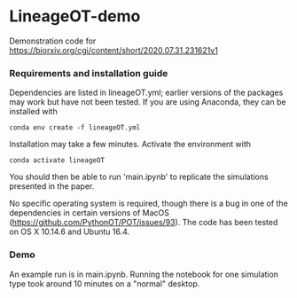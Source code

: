# LineageOT-demo


Demonstration code for https://biorxiv.org/cgi/content/short/2020.07.31.231621v1


### Requirements and installation guide
Dependencies are listed in lineageOT.yml; earlier versions of the packages may work but have not been tested. If you are using Anaconda, they can be installed with 
```
conda env create -f lineageOT.yml
```
Installation may take a few minutes. Activate the environment with
```
conda activate lineageOT
```
You should then be able to run 'main.ipynb' to replicate the simulations presented in the paper.

No specific operating system is required, though there is a bug in one of the dependencies in certain versions of MacOS (https://github.com/PythonOT/POT/issues/93). The code has been tested on OS X 10.14.6 and Ubuntu 16.4.




### Demo

An example run is in main.ipynb. Running the notebook for one simulation type took around 10 minutes on a "normal" desktop.